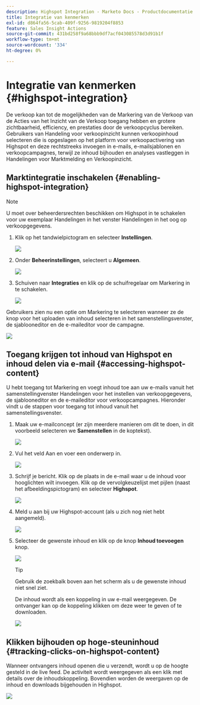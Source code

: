 ```yaml
---
description: Highspot Integration - Marketo Docs - Productdocumentatie
title: Integratie van kenmerken
exl-id: d864fa56-5cab-409f-9256-9819204f8853
feature: Sales Insight Actions
source-git-commit: 431bd258f9a68bbb9df7acf043085578d3d91b1f
workflow-type: tm+mt
source-wordcount: '334'
ht-degree: 0%

---
```


# Integratie van kenmerken {#highspot-integration}

De verkoop kan tot de mogelijkheden van de Markering van de Verkoop van de Acties van het Inzicht van de Verkoop toegang hebben en grotere zichtbaarheid, efficiency, en prestaties door de verkoopcyclus bereiken. Gebruikers van Handeling voor verkoopinzicht kunnen verkoopinhoud selecteren die is opgeslagen op het platform voor verkoopactivering van Highspot en deze rechtstreeks invoegen in e-mails, e-mailsjablonen en verkoopcampagnes, terwijl ze inhoud bijhouden en analyses vastleggen in Handelingen voor Marktmelding en Verkoopinzicht.

## Marktintegratie inschakelen {#enabling-highspot-integration}

>[!NOTE]
>
>U moet over beheerdersrechten beschikken om Highspot in te schakelen voor uw exemplaar Handelingen in het venster Handelingen in het oog op verkoopgegevens.

1. Klik op het tandwielpictogram en selecteer **Instellingen**.

   ![](assets/highspot-integration-1.png)

1. Onder **Beheerinstellingen**, selecteert u **Algemeen**.

   ![](assets/highspot-integration-2.png)

1. Schuiven naar **Integraties** en klik op de schuifregelaar om Markering in te schakelen.

   ![](assets/highspot-integration-3.png)

Gebruikers zien nu een optie om Markering te selecteren wanneer ze de knop voor het uploaden van inhoud selecteren in het samenstellingsvenster, de sjablooneditor en de e-maileditor voor de campagne.

![](assets/highspot-integration-4.png)

## Toegang krijgen tot inhoud van Highspot en inhoud delen via e-mail {#accessing-highspot-content}

U hebt toegang tot Markering en voegt inhoud toe aan uw e-mails vanuit het samenstellingvenster Handelingen voor het instellen van verkoopgegevens, de sjablooneditor en de e-maileditor voor verkoopcampagnes. Hieronder vindt u de stappen voor toegang tot inhoud vanuit het samenstellingsvenster.

1. Maak uw e-mailconcept (er zijn meerdere manieren om dit te doen, in dit voorbeeld selecteren we **Samenstellen** in de koptekst).

   ![](assets/highspot-integration-5.png)

1. Vul het veld Aan en voer een onderwerp in.

   ![](assets/highspot-integration-6.png)

1. Schrijf je bericht. Klik op de plaats in de e-mail waar u de inhoud voor hooglichten wilt invoegen. Klik op de vervolgkeuzelijst met pijlen (naast het afbeeldingspictogram) en selecteer **Highspot**.

   ![](assets/highspot-integration-7.png)

1. Meld u aan bij uw Highspot-account (als u zich nog niet hebt aangemeld).

   ![](assets/highspot-integration-8.png)

1. Selecteer de gewenste inhoud en klik op de knop **Inhoud toevoegen** knop.

   ![](assets/highspot-integration-9.png)

   >[!TIP]
   >
   >Gebruik de zoekbalk boven aan het scherm als u de gewenste inhoud niet snel ziet.

   De inhoud wordt als een koppeling in uw e-mail weergegeven. De ontvanger kan op de koppeling klikken om deze weer te geven of te downloaden.

   ![](assets/highspot-integration-10.png)

## Klikken bijhouden op hoge-steuninhoud {#tracking-clicks-on-highspot-content}

Wanneer ontvangers inhoud openen die u verzendt, wordt u op de hoogte gesteld in de live feed. De activiteit wordt weergegeven als een klik met details over de inhoudskoppeling. Bovendien worden de weergaven op de inhoud en downloads bijgehouden in Highspot.

![](assets/highspot-integration-11.png)
